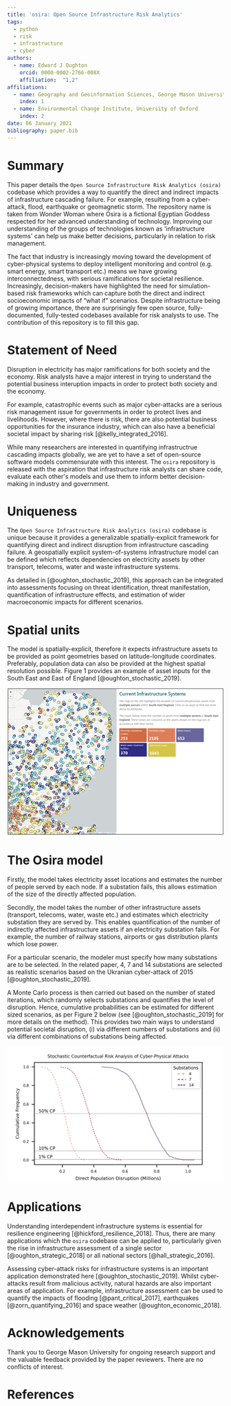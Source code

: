 ```yaml
---
title: 'osira: Open Source Infrastructure Risk Analytics'
tags:
  - python
  - risk
  - infrastructure
  - cyber
authors:
  - name: Edward J Oughton
    orcid: 0000-0002-2766-008X
    affiliation:  "1,2"
affiliations:
  - name: Geography and Geoinformation Sciences, George Mason University
    index: 1
  - name: Environmental Change Institute, University of Oxford
    index: 2
date: 06 January 2021
bibliography: paper.bib
---
```


# Summary

This paper details the ``Open Source Infrastructure Risk Analytics (osira)`` codebase which
provides a way to quantify the direct and indirect impacts of infrastructure cascading failure.
For example, resulting from a cyber-attack, flood, earthquake or geomagnetic storm. The
repository name is taken from Wonder Woman where Osira is a fictional Egyptian Goddess
respected for her advanced understanding of technology. Improving our understanding of the
groups of technologies known as 'infrastructure systems' can help us make better decisions,
particularly in relation to risk management.

The fact that industry is increasingly moving toward the development of cyber-physical systems
to deploy intelligent monitoring and control (e.g. smart energy, smart transport etc.) means
we have growing interconnectedness, with serious ramifications for societal resilience.
Increasingly, decision-makers have highlighted the need for simulation-based risk frameworks
which can capture both the direct and indirect socioeconomic impacts of “what if” scenarios.
Despite infrastructure being of growing importance, there are surprisingly few open source,
fully-documented, fully-tested codebases available for risk analysts to use. The contribution
of this repository is to fill this gap.


# Statement of Need

Disruption in electricity has major ramifications for both society and the economy. Risk
analysts have a major interest in trying to understand the potential business interuption
impacts in order to protect both society and the economy.

For example, catastrophic events such as major cyber-attacks are a serious risk management
issue for governments in order to protect lives and livelihoods. However, where there is risk,
there are also potential business opportunities for the insurance industry, which can also
have a beneficial societal impact by sharing risk [@kelly_integrated_2016].

While many researchers are interested in quantifying infrastructrue cascading impacts globally,
we are yet to have a set of open-source software models commensurate with this interest. The
``osira`` repository is released with the aspiration that infrastructure risk analysts can
share code, evaluate each other's models and use them to inform better decision-making in
industry and government.

# Uniqueness

The ``Open Source Infrastructure Risk Analytics (osira)`` codebase is unique because it
provides a generalizable spatially-explicit framework for quantifying direct and indirect
disruption from infrastructure cascading failure. A geospatially explicit system-of-systems
infrastructure model can be defined which reflects dependencies on electricity assets by other
transport, telecoms, water and waste infrastructure systems.

As detailed in [@oughton_stochastic_2019], this approach can be integrated into assessments
focusing on threat identification, threat manifestation, quantification of infrastructure
effects, and estimation of wider macroeconomic impacts for different scenarios.

# Spatial units

The model is spatially-explicit, therefore it expects infrastructure assets to be provided as
point geometries based on latitude-longitude coordinates. Preferably, population data can also
be provided at the highest spatial resolution possible. Figure 1 provides an example of asset
inputs for the South East and East of England [@oughton_stochastic_2019].

![Example of the type of Infrastructure Assets used for Model Inputs](asset_map.png)

# The Osira model

Firstly, the model takes electricity asset locations and estimates the number of people served
by each node. If a substation fails, this allows estimation of the size of the directly
affected population.

Secondly, the model takes the number of other infrastructure assets (transport, telecoms,
water, waste etc.) and estimates which electricity substation they are served by. This enables
quantification of the number of indirectly affected infrastructure assets if an electricity
substation fails. For example, the number of railway stations, airports or gas distribution
plants which lose power.

For a particular scenario, the modeler must specify how many substations are to be selected.
In the related paper, 4, 7 and 14 substations are selected as realistic scenarios based on the
Ukranian cyber-attack of 2015 [@oughton_stochastic_2019].

A Monte Carlo process is then carried out based on the number of stated iterations, which
randomly selects substations and quantifies the level of disruption. Hence, cumulative
probabilities can be estimated for different sized scenarios, as per Figure 2 below (see
[@oughton_stochastic_2019] for more details on the method). This provides two main ways to
understand potential societal disruption, (i) via different numbers of substations and (ii) via
different combinations of substations being affected.

![Example of Direct Population Disruption Results](fn_curve.png)

# Applications

Understanding interdependent infrastructure systems is essential for resilience engineering
[@hickford_resilience_2018]. Thus, there are many applications which the ``osira`` codebase
can be applied to, particularly given the rise in infrastructure assessment of a single
sector [@oughton_strategic_2018] or all national sectors [@hall_strategic_2016].

Assessing cyber-attack risks for infrastructure systems is an important
application demonstrated here [@oughton_stochastic_2019]. Whilst cyber-attacks result from
malicious activity, natural hazards are also important areas of application. For example,
infrastructure assessment can be used to quantify the impacts of flooding
[@pant_critical_2017], earthquakes [@zorn_quantifying_2016] and space weather
[@oughton_economic_2018].

# Acknowledgements

Thank you to George Mason University for ongoing research support and the valuable feedback
provided by the paper reviewers. There are no conflicts of interest.

# References
